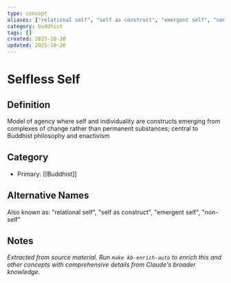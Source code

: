 ```yaml
---
type: concept
aliases: ["relational self", "self as construct", "emergent self", "non-self"]
category: buddhist
tags: []
created: 2025-10-20
updated: 2025-10-20
---
```


# Selfless Self

## Definition

Model of agency where self and individuality are constructs emerging from complexes of change rather than permanent substances; central to Buddhist philosophy and enactivism

## Category

- Primary: [[Buddhist]]

## Alternative Names

Also known as: "relational self", "self as construct", "emergent self", "non-self"

## Notes

*Extracted from source material. Run `make kb-enrich-auto` to enrich this and other concepts with comprehensive details from Claude's broader knowledge.*
